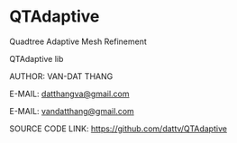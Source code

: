 # QTAdaptive
Quadtree Adaptive Mesh Refinement

QTAdaptive lib

AUTHOR: VAN-DAT THANG

E-MAIL: datthangva@gmail.com

E-MAIL: vandatthang@gmail.com

SOURCE CODE LINK: https://github.com/dattv/QTAdaptive

